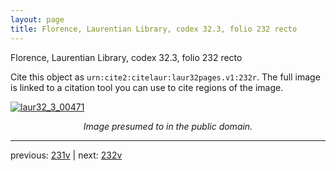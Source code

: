 ```yaml
---
layout: page
title: Florence, Laurentian Library, codex 32.3, folio 232 recto
---
```


Florence, Laurentian Library, codex 32.3, folio 232 recto

Cite this object as `urn:cite2:citelaur:laur32pages.v1:232r`.  The full image is linked to a citation tool you can use to cite regions of the image.

[![laur32_3_00471](http://www.homermultitext.org/iipsrv?IIIF=/project/homer/pyramidal/deepzoom/citelaur/laur32imgs/v1/laur32_3_00471.tif/full/800,/0/default.jpg)](http://www.homermultitext.org/ict2/?urn=urn:cite2:citelaur:laur32imgs.v1:laur32_3_00471) 

<p style="text-align: center; font-style: italic;">Image presumed to in the public domain.</p>

---

previous: [231v](../231v/) | next: [232v](../232v/)